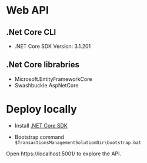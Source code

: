 # Web API
## .Net Core CLI
* .NET Core SDK Version: 3.1.201

## .Net Core librabries
* Microsoft.EntityFrameworkCore
* Swashbuckle.AspNetCore

# Deploy locally
* Install [.NET Core SDK](https://dotnet.microsoft.com/download/dotnet)

* Bootstrap command `$TransactionsManagementSolutionDir\bootstrap.bat`

Open https://localhost:5001/ to explore the API.

